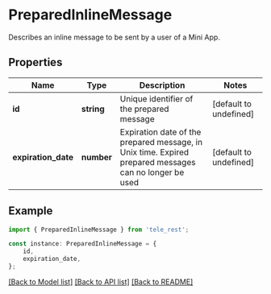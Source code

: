 # PreparedInlineMessage

Describes an inline message to be sent by a user of a Mini App.

## Properties

Name | Type | Description | Notes
------------ | ------------- | ------------- | -------------
**id** | **string** | Unique identifier of the prepared message | [default to undefined]
**expiration_date** | **number** | Expiration date of the prepared message, in Unix time. Expired prepared messages can no longer be used | [default to undefined]

## Example

```typescript
import { PreparedInlineMessage } from 'tele_rest';

const instance: PreparedInlineMessage = {
    id,
    expiration_date,
};
```

[[Back to Model list]](../README.md#documentation-for-models) [[Back to API list]](../README.md#documentation-for-api-endpoints) [[Back to README]](../README.md)
